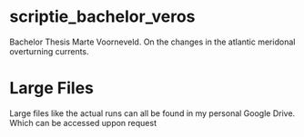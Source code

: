 # scriptie_bachelor_veros
Bachelor Thesis Marte Voorneveld. On the changes in the atlantic meridonal overturning currents.


# Large Files

Large files like the actual runs can all be found in my personal Google Drive. Which can be accessed uppon request
